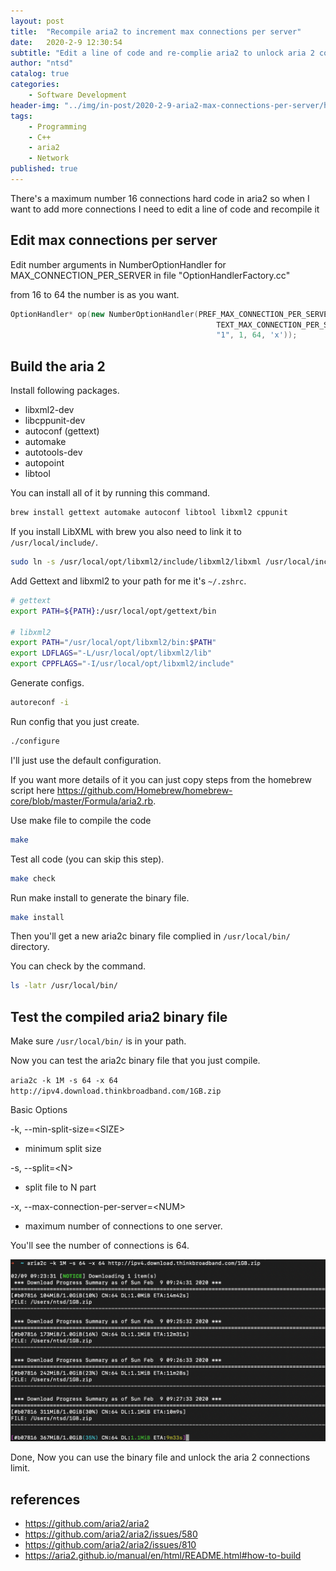 ```yaml
---
layout: post
title:  "Recompile aria2 to increment max connections per server"
date:   2020-2-9 12:30:54
subtitle: "Edit a line of code and re-complie aria2 to unlock aria 2 connections limit"
author: "ntsd"
catalog: true
categories:
    - Software Development
header-img: "../img/in-post/2020-2-9-aria2-max-connections-per-server/header.jpg"
tags:
    - Programming
    - C++
    - aria2
    - Network
published: true
---
```


There's a maximum number 16 connections hard code in aria2 so when I want to add more connections I need to edit a line of code and recompile it

## Edit max connections per server

Edit number arguments in NumberOptionHandler for MAX_CONNECTION_PER_SERVER in file "OptionHandlerFactory.cc"

from 16 to 64 the number is as you want.

``` c++
OptionHandler* op(new NumberOptionHandler(PREF_MAX_CONNECTION_PER_SERVER,
                                              TEXT_MAX_CONNECTION_PER_SERVER,
                                              "1", 1, 64, 'x'));
```

## Build the aria 2

Install following packages.

- libxml2-dev
- libcppunit-dev
- autoconf (gettext)
- automake
- autotools-dev
- autopoint
- libtool

You can install all of it by running this command.

``` bash
brew install gettext automake autoconf libtool libxml2 cppunit
```

If you install LibXML with brew you also need to link it to `/usr/local/include/`.

``` bash
sudo ln -s /usr/local/opt/libxml2/include/libxml2/libxml /usr/local/include/libxml
```

Add Gettext and libxml2 to your path for me it's `~/.zshrc`.

``` bash
# gettext
export PATH=${PATH}:/usr/local/opt/gettext/bin

# libxml2
export PATH="/usr/local/opt/libxml2/bin:$PATH"
export LDFLAGS="-L/usr/local/opt/libxml2/lib"
export CPPFLAGS="-I/usr/local/opt/libxml2/include"
```

Generate configs.

``` bash
autoreconf -i
```

Run config that you just create.

``` bash
./configure
```

I'll just use the default configuration.

If you want more details of it you can just copy steps from the homebrew script here <https://github.com/Homebrew/homebrew-core/blob/master/Formula/aria2.rb>.

Use make file to compile the code

``` bash
make
```

Test all code (you can skip this step).

``` bash
make check
```

Run make install to generate the binary file.

``` bash
make install
```

Then you'll get a new aria2c binary file complied in `/usr/local/bin/` directory.

You can check by the command.

``` bash
ls -latr /usr/local/bin/
```

## Test the compiled aria2 binary file

Make sure `/usr/local/bin/` is in your path.

Now you can test the aria2c binary file that you just compile.

`aria2c -k 1M -s 64 -x 64 http://ipv4.download.thinkbroadband.com/1GB.zip`

Basic Options

-k, --min-split-size=\<SIZE>

- minimum split size

-s, --split=\<N>

- split file to N part

-x, --max-connection-per-server=\<NUM>

- maximum number of connections to one server.

You'll see the number of connections is 64.

![the number of connections is 64](/img/in-post/2020-2-9-aria2-max-connections-per-server/aria.png)

Done, Now you can use the binary file and unlock the aria 2 connections limit.

## references

- <https://github.com/aria2/aria2>
- <https://github.com/aria2/aria2/issues/580>
- <https://github.com/aria2/aria2/issues/810>
- <https://aria2.github.io/manual/en/html/README.html#how-to-build>

